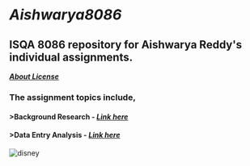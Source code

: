 # **_Aishwarya8086_**
## **ISQA 8086 repository for Aishwarya Reddy's individual assignments.**
[**_About License_**](https://github.com/aishwaryamsd/Aishwarya8086/blob/master/LICENSE)
### **The assignment topics include,**
#### >Background Research - [**_Link here_**]()
#### >Data Entry Analysis - [**_Link here_**]()
![disney]( https://clip2art.com/images/sadness-clipart-inside-out-9.jpg )
